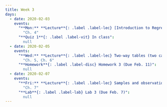 ```yaml
---
title: Week 3
days:
  - date: 2020-02-03
    events:
      "**Mon:** **Lecture**{: .label .label-lec} [Introduction to Regression](https://ph142-ucb.github.io/sp20/src/lec/l06-intro-to-regression.pdf.pdf) (webcast) [(code)](https://r.datahub.berkeley.edu/hub/user-redirect/git-pull?repo=https%3A%2F%2Fgithub.com%2Fnnpok%2Fph142-sp20&urlpath=rstudio%2F)":
        "Ch. 4"
      "**Quiz 1**{: .label .label-vit} In class":
        null
  - date: 2020-02-05
    events:
      "**Wed:** **Lecture**{: .label .label-lec} Two-way tables (two categorical variables)":
        "Ch. 5, Ch. 6"
      "**Homework**{: .label .label-disc} Homework 3 (Due Feb. 11)":
        null
  - date: 2020-02-07
    events:
      "**Fri:** **Lecture**{: .label .label-lec} Samples and observational studies":
        "Ch. 7"
      "**Lab**{: .label .label-lab} Lab 3 (Due Feb. 7)":
        null
---
```

